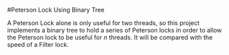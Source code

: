 #Peterson Lock Using Binary Tree

A Peterson Lock alone is only useful for two threads, so
this project implements a binary tree to hold a series of
Peterson locks in order to allow the Peterson lock to be useful
for *n* threads.  It will be compared with the speed of a Filter
lock.
